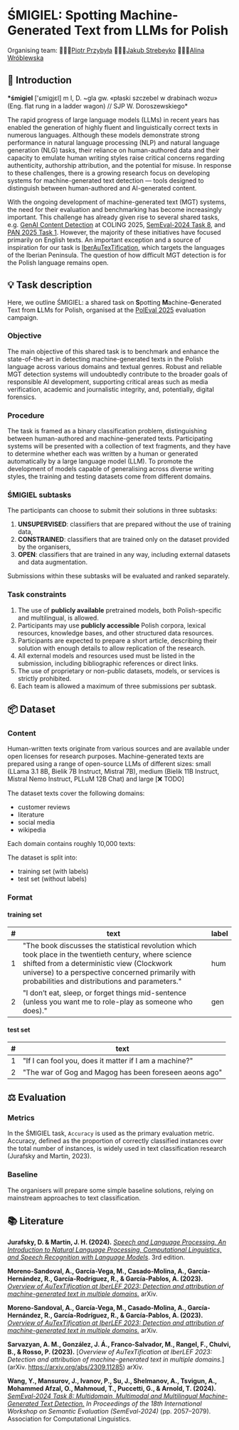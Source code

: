 # ŚMIGIEL: Spotting Machine-Generated Text from LLMs for Polish

Organising team: 🦸🏻‍♂️[Piotr Przybyła](https://piotr.phd/) 👨🏼‍💻[Jakub Strebeyko](https://github.com/JStrebeyko)
👩🏻‍🏫[Alina Wróblewska](https://zil.ipipan.waw.pl/AlinaWroblewska)

## 👋 Introduction

**\*śmigiel** ['ɕmiɡjɛl] m I, D. ~gla gw. «płaski szczebel w drabinach wozu» (Eng. flat rung in a ladder wagon)
// SJP W. Doroszewskiego\*

The rapid progress of large language models (LLMs) in recent years has enabled the generation of highly fluent and linguistically correct texts in numerous languages. Although these models demonstrate strong performance in natural language processing (NLP) and natural language generation (NLG) tasks, their reliance on human-authored data and their capacity to emulate human writing styles raise critical concerns regarding authenticity, authorship attribution, and the potential for misuse. In response to these challenges, there is a growing research focus on developing systems for machine-generated text detection — tools designed to distinguish between human-authored and AI-generated content.

With the ongoing development of machine-generated text (MGT) systems, the need for their evaluation and benchmarking has become increasingly important. This challenge has already given rise to several shared tasks, e.g. [GenAI Content Detection](https://genai-content-detection.gitlab.io) at COLING 2025, [SemEval-2024 Task 8](https://github.com/mbzuai-nlp/SemEval2024-task8), and [PAN 2025 Task 1](https://pan.webis.de/clef25/pan25-web/style-change-detection.html). However, the majority of these initiatives have focused primarily on English texts. An important exception and a source of inspiration for our task is [IberAuTexTification](https://sites.google.com/view/iberautextification/home), which targets the languages of the Iberian Peninsula. The question of how difficult MGT detection is for the Polish language remains open.

## 💡 Task description

Here, we outline ŚMIGIEL: a shared task on **S**potting **M**achine-**G**enerated Text from **L**LMs for Polish, organised at the [PolEval 2025](https://poleval.pl) evaluation campaign.

### Objective

The main objective of this shared task is to benchmark and enhance the state-of-the-art in detecting machine-generated texts in the Polish language across various domains and textual genres. Robust and reliable MGT detection systems will undoubtedly contribute to the broader goals of responsible AI development, supporting critical areas such as media verification, academic and journalistic integrity, and, potentially, digital forensics.

### Procedure

The task is framed as a binary classification problem, distinguishing between human-authored and machine-generated texts. Participating systems will be presented with a collection of text fragments, and they have to determine whether each was written by a human or generated automatically by a large language model (LLM). To promote the development of models capable of generalising across diverse writing styles, the training and testing datasets come from different domains.

### ŚMIGIEL subtasks

The participants can choose to submit their solutions in three subtasks:

1. **UNSUPERVISED**: classifiers that are prepared without the use of training data,
2. **CONSTRAINED**: classifiers that are trained only on the dataset provided by the organisers,
3. **OPEN**: classifiers that are trained in any way, including external datasets and data augmentation.

Submissions within these subtasks will be evaluated and ranked separately.

### Task constraints

1. The use of **publicly available** pretrained models, both Polish-specific and multilingual, is allowed.
1. Participants may use **publicly accessible** Polish corpora, lexical resources, knowledge bases, and other structured data resources.
1. Participants are expected to prepare a short article, describing their solution with enough details to allow replication of the research.
1. All external models and resources used must be listed in the submission, including bibliographic references or direct links.
1. The use of proprietary or non-public datasets, models, or services is strictly prohibited.
1. Each team is allowed a maximum of three submissions per subtask.

## 📦 Dataset

### Content

Human-written texts originate from various sources and are available under open licenses for research purposes. Machine-generated texts are prepared using a range of open-source LLMs of different sizes: small (LLama 3.1 8B, Bielik 7B Instruct, Mistral 7B), medium (Bielik 11B Instruct, Mistral Nemo Instruct, PLLuM 12B Chat) and large [❌ TODO]

The dataset texts cover the following domains:

- customer reviews
- literature
- social media
- wikipedia

Each domain contains roughly 10,000 texts:

The dataset is split into:

- training set (with labels)
- test set (without labels)

### Format

#### training set

| #   | text                                                                                                                                                                                                                                                      | label |
| --- | --------------------------------------------------------------------------------------------------------------------------------------------------------------------------------------------------------------------------------------------------------- | ----- |
| 1   | "The book discusses the statistical revolution which took place in the twentieth century, where science shifted from a deterministic view (Clockwork universe) to a perspective concerned primarily with probabilities and distributions and parameters." | hum   |
| 2   | "I don’t eat, sleep, or forget things mid-sentence (unless you want me to role-play as someone who does)."                                                                                                                                                | gen   |

#### test set

| #   | text                                                   |
| --- | ------------------------------------------------------ |
| 1   | "If I can fool you, does it matter if I am a machine?" |
| 2   | "The war of Gog and Magog has been foreseen aeons ago" |

## ⚖️ Evaluation

### Metrics

In the ŚMIGIEL task, ``Accuracy`` is used as the primary evaluation metric. Accuracy, defined as the proportion of correctly classified instances over the total number of instances, is widely used in text classification research (Jurafsky and Martin, 2023). 

### Baseline

The organisers will prepare some simple baseline solutions, relying on mainstream approaches to text classification.


## 📚 Literature

**Jurafsky, D. & Martin, J. H. (2024).** [_Speech and Language Processing. An Introduction to Natural Language Processing, Computational Linguistics, and Speech Recognition with Language Models_](https://web.stanford.edu/~jurafsky/slp3/ed3book.pdf). 3rd edition.

**Moreno-Sandoval, A., García-Vega, M., Casado-Molina, A., García-Hernández, R., García-Rodríguez, R., & García-Pablos, A. (2023).** [_Overview of AuTexTification at IberLEF 2023: Detection and attribution of machine-generated text in multiple domains._](https://arxiv.org/abs/2309.11285) arXiv.

**Moreno-Sandoval, A., García-Vega, M., Casado-Molina, A., García-Hernández, R., García-Rodríguez, R., & García-Pablos, A. (2023).** [_Overview of AuTexTification at IberLEF 2023: Detection and attribution of machine-generated text in multiple domains._](https://arxiv.org/abs/2309.11285) arXiv.

**Sarvazyan, A. M., González, J. Á., Franco-Salvador, M., Rangel, F., Chulvi, B., & Rosso, P. (2023).** [_Overview of AuTexTification at IberLEF 2023: Detection and attribution of machine-generated text in multiple domains._](arXiv. https://arxiv.org/abs/2309.11285) arXiv.

**Wang, Y., Mansurov, J., Ivanov, P., Su, J., Shelmanov, A., Tsvigun, A., Mohammed Afzal, O., Mahmoud, T., Puccetti, G., & Arnold, T. (2024).** _[SemEval-2024 Task 8: Multidomain, Multimodal and Multilingual Machine-Generated Text Detection.](https://doi.org/10.18653/v1/2024.semeval-1.279) In Proceedings of the 18th International Workshop on Semantic Evaluation (SemEval-2024)_ (pp. 2057–2079). Association for Computational Linguistics.


